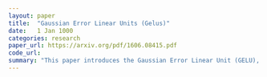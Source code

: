 ```yaml
---
layout: paper
title:  "Gaussian Error Linear Units (Gelus)"
date:   1 Jan 1000
categories: research
paper_url: https://arxiv.org/pdf/1606.08415.pdf
code_url: 
summary: "This paper introduces the Gaussian Error Linear Unit (GELU), a neural network activation function that outperforms existing functions by weighting inputs by their magnitude using the standard Gaussian cumulative distribution function, unlike ReLU which gates inputs by sign. The authors' empirical evaluation across computer vision, natural language processing, and speech tasks demonstrates that GELU offers performance improvements over ReLU and ELU activations."
---
```


